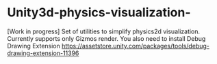 # Unity3d-physics-visualization-
[Work in progress] 
Set of utilities to simplify physics2d visualization. 
Currently supports only Gizmos render.
You also need to install Debug Drawing Extension https://assetstore.unity.com/packages/tools/debug-drawing-extension-11396

